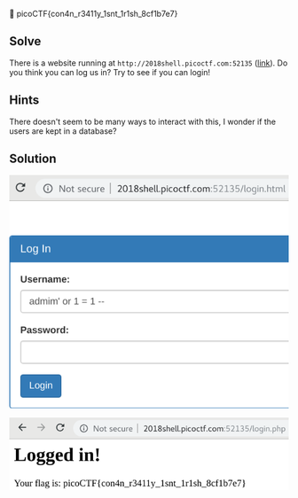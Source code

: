 :checkered_flag: picoCTF{con4n_r3411y_1snt_1r1sh_8cf1b7e7}

## Solve
There is a website running at `http://2018shell.picoctf.com:52135` ([link](http://2018shell.picoctf.com:52135)). Do you think you can log us in? Try to see if you can login!

## Hints
There doesn't seem to be many ways to interact with this, I wonder if the users are kept in a database?

## Solution
![1](https://raw.githubusercontent.com/shoulderhu/wordpress/master/picoCTF/2018/Web%20Exploitation/Irish%20Name%20Repo/Irish-Name-Repo-1.png)

![2](https://raw.githubusercontent.com/shoulderhu/wordpress/master/picoCTF/2018/Web%20Exploitation/Irish%20Name%20Repo/Irish-Name-Repo-2.png)
